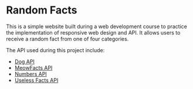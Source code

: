 # Random Facts
This is a simple website built during a web development course to practice the implementation of responsive web design and API. It allows users to receive a random fact from one of four categories.

The API used during this project include:
* [Dog API](https://dogapi.dog/)
* [MeowFacts API](https://github.com/wh-iterabb-it/meowfacts)
* [Numbers API](http://numbersapi.com/)
* [Useless Facts API](https://uselessfacts.jsph.pl/)